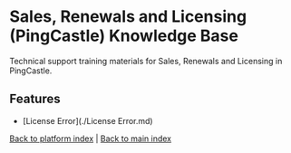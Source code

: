 # Sales, Renewals and Licensing (PingCastle) Knowledge Base

Technical support training materials for Sales, Renewals and Licensing in PingCastle.

## Features

- [License Error](./License Error.md)


[Back to platform index](../index.md) | [Back to main index](../../index.md)
